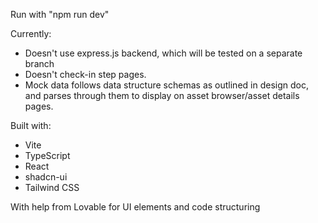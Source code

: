 Run with "npm run dev"

Currently:
- Doesn't use express.js backend, which will be tested on a separate branch
- Doesn't check-in step pages.
- Mock data follows data structure schemas as outlined in design doc, and parses through them to display on asset browser/asset details pages.

Built with:
- Vite
- TypeScript
- React
- shadcn-ui
- Tailwind CSS

With help from Lovable for UI elements and code structuring
